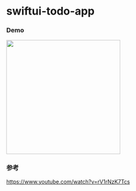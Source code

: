 # swiftui-todo-app

### Demo
<img src="https://user-images.githubusercontent.com/38001967/92996102-d4cc6380-f543-11ea-87d3-9df3e53d08ec.gif" width=300>

### 参考
https://www.youtube.com/watch?v=rV1rNzK7Tcs
